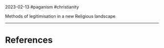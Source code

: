 2023-02-13
#paganism #christianity 

Methods of legitimisation in a new Religious landscape

---
# References
